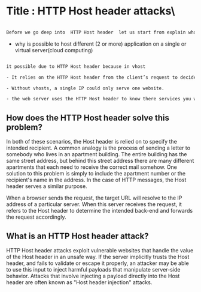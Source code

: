 # Title : HTTP Host header attacks\



```sh

Before we go deep into  HTTP Host header  let us start from explain what vhost is (is a configuration inside a web server (Apache, Nginx, etc.) that allows it to host multiple websites or applications on the same physical/virtual server and same IP address.)

```

- why is possible to host different (2 or more) application on a single or virtual server(cloud computing)

```sh

it possible due to HTTP Host header because in vhost 

- It relies on the HTTP Host header from the client’s request to decide which site to serve.

- Without vhosts, a single IP could only serve one website.

- the web server uses the HTTP Host header to know there services you want to access

```

##  How does the HTTP Host header solve this problem?
In both of these scenarios, the Host header is relied on to specify the intended recipient. A common analogy is the process of sending a letter to somebody who lives in an apartment building. The entire building has the same street address, but behind this street address there are many different apartments that each need to receive the correct mail somehow. One solution to this problem is simply to include the apartment number or the recipient's name in the address. In the case of HTTP messages, the Host header serves a similar purpose.

When a browser sends the request, the target URL will resolve to the IP address of a particular server. When this server receives the request, it refers to the Host header to determine the intended back-end and forwards the request accordingly.

##  What is an HTTP Host header attack?
HTTP Host header attacks exploit vulnerable websites that handle the value of the Host header in an unsafe way. If the server implicitly trusts the Host header, and fails to validate or escape it properly, an attacker may be able to use this input to inject harmful payloads that manipulate server-side behavior. Attacks that involve injecting a payload directly into the Host header are often known as "Host header injection" attacks.